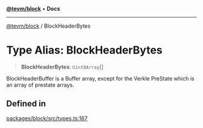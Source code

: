 [**@tevm/block**](../README.md) • **Docs**

***

[@tevm/block](../globals.md) / BlockHeaderBytes

# Type Alias: BlockHeaderBytes

> **BlockHeaderBytes**: `Uint8Array`[]

BlockHeaderBuffer is a Buffer array, except for the Verkle PreState which is an array of prestate arrays.

## Defined in

[packages/block/src/types.ts:167](https://github.com/evmts/tevm-monorepo/blob/main/packages/block/src/types.ts#L167)
